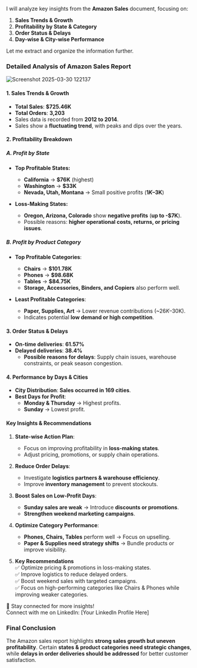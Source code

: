 I will analyze key insights from the **Amazon Sales** document, focusing on:  

1. **Sales Trends & Growth**  
2. **Profitability by State & Category**  
3. **Order Status & Delays**  
4. **Day-wise & City-wise Performance**  

Let me extract and organize the information further.

### **Detailed Analysis of Amazon Sales Report**

![Screenshot 2025-03-30 122137](https://github.com/user-attachments/assets/9dd21979-71df-428a-9d2b-3bd9d032d242)

#### **1. Sales Trends & Growth**
- **Total Sales**: **$725.46K**  
- **Total Orders**: **3,203**  
- Sales data is recorded from **2012 to 2014**.  
- Sales show a **fluctuating trend**, with peaks and dips over the years.  

#### **2. Profitability Breakdown**
##### **A. Profit by State**
- **Top Profitable States:**
  - **California** → **$76K** (highest)
  - **Washington** → **$33K**
  - **Nevada, Utah, Montana** → Small positive profits (**$1K–$3K**)

- **Loss-Making States:**
  - **Oregon, Arizona, Colorado** show **negative profits** (**up to -$7K**).  
  - Possible reasons: **higher operational costs, returns, or pricing issues**.

##### **B. Profit by Product Category**
- **Top Profitable Categories**:
  - **Chairs** → **$101.78K**
  - **Phones** → **$98.68K**
  - **Tables** → **$84.75K**
  - **Storage, Accessories, Binders, and Copiers** also perform well.

- **Least Profitable Categories**:
  - **Paper, Supplies, Art** → Lower revenue contributions (~$26K–$30K).
  - Indicates potential **low demand or high competition**.

#### **3. Order Status & Delays**
- **On-time deliveries**: **61.57%**  
- **Delayed deliveries**: **38.4%**  
  - **Possible reasons for delays**: Supply chain issues, warehouse constraints, or peak season congestion.

#### **4. Performance by Days & Cities**
- **City Distribution**: **Sales occurred in 169 cities**.
- **Best Days for Profit**:
  - **Monday & Thursday** → Highest profits.
  - **Sunday** → Lowest profit.

#### **Key Insights & Recommendations**
1. **State-wise Action Plan**:
   - Focus on improving profitability in **loss-making states**.
   - Adjust pricing, promotions, or supply chain operations.

2. **Reduce Order Delays**:
   - Investigate **logistics partners & warehouse efficiency**.
   - Improve **inventory management** to prevent stockouts.

3. **Boost Sales on Low-Profit Days**:
   - **Sunday sales are weak** → Introduce **discounts or promotions**.
   - **Strengthen weekend marketing campaigns**.

4. **Optimize Category Performance**:
   - **Phones, Chairs, Tables** perform well → Focus on upselling.
   - **Paper & Supplies need strategy shifts** → Bundle products or improve visibility.
5. **Key Recommendations**     
✅ Optimize pricing & promotions in loss-making states.  
✅ Improve logistics to reduce delayed orders.  
✅ Boost weekend sales with targeted campaigns.  
✅ Focus on high-performing categories like Chairs & Phones while improving weaker categories.

📌 Stay connected for more insights!   
Connect with me on LinkedIn: [Your LinkedIn Profile Here]

### **Final Conclusion**
The Amazon sales report highlights **strong sales growth but uneven profitability**. Certain **states & product categories need strategic changes**, while **delays in order deliveries should be addressed** for better customer satisfaction.

